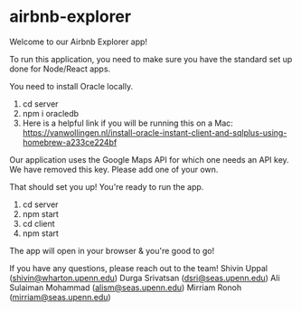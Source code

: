# airbnb-explorer

Welcome to our Airbnb Explorer app!

To run this application, you need to make sure you have the standard set up done for Node/React apps.

You need to install Oracle locally.

1. cd server
2. npm i oracledb
3. Here is a helpful link if you will be running this on a Mac:
https://vanwollingen.nl/install-oracle-instant-client-and-sqlplus-using-homebrew-a233ce224bf

Our application uses the Google Maps API for which one needs an API key. We
have removed this key. Please add one of your own.

That should set you up! You're ready to run the app.

1. cd server
2. npm start
3. cd client
4. npm start

The app will open in your browser & you're good to go!

If you have any questions, please reach out to the team!
Shivin Uppal (shivin@wharton.upenn.edu)
Durga Srivatsan (dsri@seas.upenn.edu)
Ali Sulaiman Mohammad (alism@seas.upenn.edu)
Mirriam Ronoh (mirriam@seas.upenn.edu)
